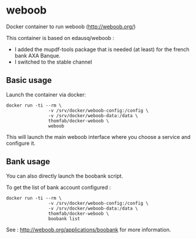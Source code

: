 weboob
=========

Docker container to run weboob (http://weboob.org/)

This container is based on edausq/weboob :
* I added the mupdf-tools package that is needed (at least) for the french bank AXA Banque.
* I switched to the stable channel

## Basic usage

Launch the container via docker:
```
docker run -ti --rm \
                -v /srv/docker/weboob-config:/config \
                -v /srv/docker/weboob-data:/data \
                thomfab/docker-weboob \
                weboob

```

This will launch the main weboob interface where you choose a service and configure it.

## Bank usage

You can also directly launch the boobank script.

To get the list of bank account configured :
```
docker run -ti --rm \
                -v /srv/docker/weboob-config:/config \
                -v /srv/docker/weboob-data:/data \
                thomfab/docker-weboob \
                boobank list

```

See : http://weboob.org/applications/boobank for more information.
